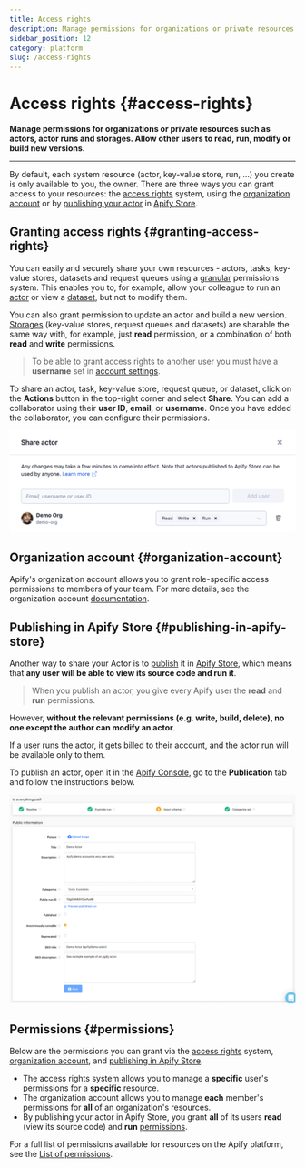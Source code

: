 ```yaml
---
title: Access rights
description: Manage permissions for organizations or private resources such as actors, actor runs and storages. Allow other users to read, run, modify or build new versions.
sidebar_position: 12
category: platform
slug: /access-rights
---
```


# Access rights {#access-rights}

**Manage permissions for organizations or private resources such as actors, actor runs and storages. Allow other users to read, run, modify or build new versions.**

---

By default, each system resource (actor, key-value store, run, ...) you create is only available to you, the owner. There are three ways you can grant access to your resources: the [access rights](#granting-access-rights) system, using the [organization account](#organization-account) or by [publishing your actor](#publishing-in-apify-store) in [Apify Store](https://apify.com/store).

## Granting access rights {#granting-access-rights}

You can easily and securely share your own resources - actors, tasks, key-value stores, datasets and request queues using a [granular](https://www.google.com/search?client=firefox-b-d&q=define+granular+permissions) permissions system. This enables you to, for example, allow your colleague to run an [actor](../actors/index.md) or view a [dataset](../storage/dataset.md), but not to modify them.

You can also grant permission to update an actor and build a new version.
[Storages](../storage/index.md) (key-value stores, request queues and datasets) are sharable the same way with, for example, just **read** permission, or a combination of both **read** and **write** permissions.

> To be able to grant access rights to another user you must have a **username** set in [account settings](https://console.apify.com/account?tab=settings).

To share an actor, task, key-value store, request queue, or dataset, click on the **Actions** button in the top-right corner and select **Share**. You can add a collaborator using their **user ID**, **email**, or **username**. Once you have added the collaborator, you can configure their permissions.

![Access rights configuration](../images/access-rights.png)

## Organization account {#organization-account}

Apify's organization account allows you to grant role-specific access permissions to members of your team. For more details, see the organization account [documentation](./organization_account/index.md).

## Publishing in Apify Store {#publishing-in-apify-store}

Another way to share your Actor is to [publish](./actors/publishing/publish) it in [Apify Store](https://apify.com/store), which means that **any user will be able to view its source code and run it**.

> When you publish an actor, you give every Apify user the **read** and **run** permissions.

However, **without the relevant permissions (e.g. write, build, delete), no one except the author can modify an actor**.

If a user runs the actor, it gets billed to their account, and the actor run will be available only to them.

To publish an actor, open it in the [Apify Console](https://console.apify.com), go to the **Publication** tab and follow the instructions below.

![Publishing your actor](../images/publication.png)

## Permissions {#permissions}

Below are the permissions you can grant via the [access rights](#granting-access-rights) system, [organization account](./organization_account/index.md), and [publishing in Apify Store](./actors/publishing/publish).

* The access rights system allows you to manage a **specific** user's permissions for a **specific** resource.
* The organization account allows you to manage **each** member's permissions for **all** of an organization's resources.
* By publishing your actor in Apify Store, you grant **all** of its users **read** (view its source code) and **run** [permissions](./list_of_permissions.md).

For a full list of permissions available for resources on the Apify platform, see the [List of permissions](./list_of_permissions.md).
